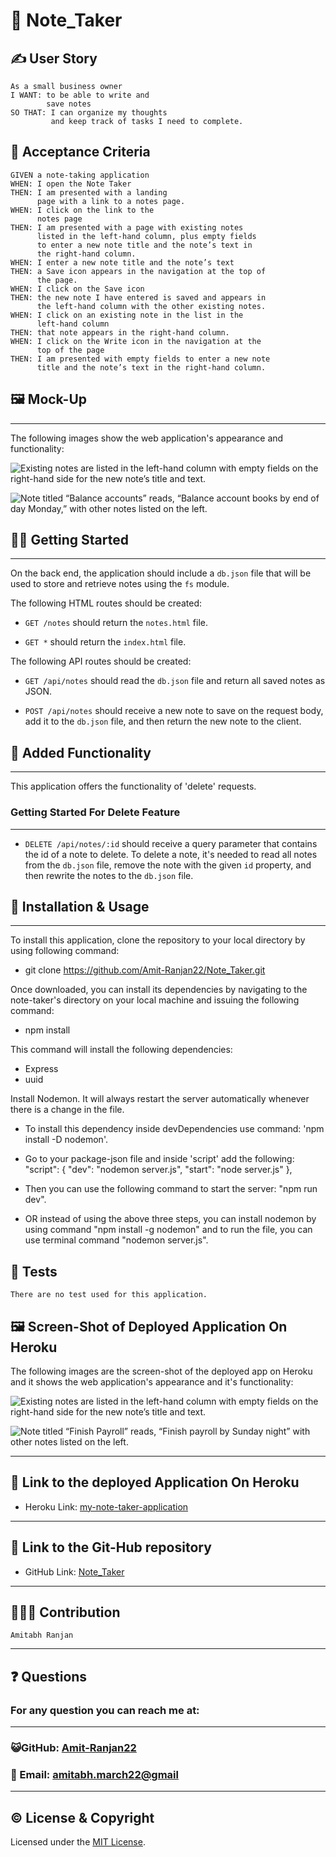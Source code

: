 # 📜 Note_Taker

## ✍️ User Story

```
As a small business owner
I WANT: to be able to write and
        save notes
SO THAT: I can organize my thoughts
         and keep track of tasks I need to complete.
```

## 🤝 Acceptance Criteria

```
GIVEN a note-taking application
WHEN: I open the Note Taker
THEN: I am presented with a landing
      page with a link to a notes page.
WHEN: I click on the link to the
      notes page
THEN: I am presented with a page with existing notes
      listed in the left-hand column, plus empty fields
      to enter a new note title and the note’s text in
      the right-hand column.
WHEN: I enter a new note title and the note’s text
THEN: a Save icon appears in the navigation at the top of
      the page.
WHEN: I click on the Save icon
THEN: the new note I have entered is saved and appears in
      the left-hand column with the other existing notes.
WHEN: I click on an existing note in the list in the
      left-hand column
THEN: that note appears in the right-hand column.
WHEN: I click on the Write icon in the navigation at the
      top of the page
THEN: I am presented with empty fields to enter a new note
      title and the note’s text in the right-hand column.
```

## 🖼️ Mock-Up

---

The following images show the web application's appearance and functionality:

![Existing notes are listed in the left-hand column with empty fields on the right-hand side for the new note’s title and text.](public/assets/Mock-Up/11-express-homework-demo-01.png)

![Note titled “Balance accounts” reads, “Balance account books by end of day Monday,” with other notes listed on the left.](public/assets/Mock-Up/11-express-homework-demo-02.png)

## 🏃‍♂️ Getting Started

---

On the back end, the application should include a `db.json` file that will be used to store and retrieve notes using the `fs` module.

The following HTML routes should be created:

- `GET /notes` should return the `notes.html` file.

- `GET *` should return the `index.html` file.

The following API routes should be created:

- `GET /api/notes` should read the `db.json` file and return all saved notes as JSON.

- `POST /api/notes` should receive a new note to save on the request body, add it to the `db.json` file, and then return the new note to the client.

## 🙋 Added Functionality

---

This application offers the functionality of 'delete' requests.

### Getting Started For Delete Feature

---

- `DELETE /api/notes/:id` should receive a query parameter that contains the id of a note to delete. To delete a note, it's needed to read all notes from the `db.json` file, remove the note with the given `id` property, and then rewrite the notes to the `db.json` file.

## 💾 Installation & Usage

---

To install this application, clone the repository to your local directory by using following command:

- git clone https://github.com/Amit-Ranjan22/Note_Taker.git

Once downloaded, you can install its dependencies by navigating to the note-taker's directory on your local machine and issuing the following command:

- npm install

This command will install the following dependencies:

- Express
- uuid

Install Nodemon. It will always restart the server automatically whenever there is a change in the file.

- To install this dependency inside devDependencies use command: 'npm install -D nodemon'.

- Go to your package-json file and inside 'script' add the following: "script": {
  "dev": "nodemon server.js",
  "start": "node server.js"
  },

- Then you can use the following command to start the server: "npm run dev".

- OR instead of using the above three steps, you can install nodemon by using command "npm install -g nodemon" and to run the file, you can use terminal command "nodemon server.js".

## 🧪 Tests

```
There are no test used for this application.
```

## 🖼️ Screen-Shot of Deployed Application On Heroku

The following images are the screen-shot of the deployed app on Heroku and it shows the web application's appearance and it's functionality:

![Existing notes are listed in the left-hand column with empty fields on the right-hand side for the new note’s title and text.](deployed-app-screenshot/note-taker-screenshot-1.png)

![Note titled “Finish Payroll” reads, “Finish payroll by Sunday night” with other notes listed on the left.](deployed-app-screenshot/note-taker-screenshot-2.png)

---

## 🔌 Link to the deployed Application On Heroku

- Heroku Link: [my-note-taker-application](https://my-note-taker-application.herokuapp.com/)

---

## 🔌 Link to the Git-Hub repository

- GitHub Link: [
  Note_Taker](https://github.com/Amit-Ranjan22/Note_Taker.git)

---

<h2 id='contribution'>🧑‍🤝‍🧑 Contribution</h2>

    Amitabh Ranjan

---

<h2 id='questions'>❓ Questions</h2>

<h3>For any question you can reach me at:</h3>

---

<h3>😺GitHub: <a href='https://github.com/Amit-Ranjan22'>Amit-Ranjan22</a></h3>

<h3>📩 Email: <a href='https://mail.google.com/'>amitabh.march22@gmail</a></h3>

---

## ©️ License & Copyright

Licensed under the [MIT License](License-Copyright/LICENSE).
